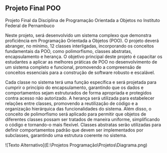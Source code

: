 ## Projeto Final POO

Projeto Final da Disciplina de Programação Orientada a Objetos no Instituto Federal de Pernambuco

Neste projeto, será desenvolvido um sistema complexo que demonstra proficiência em Programação Orientada a Objetos (POO). O projeto deverá abranger, no mínimo, 12 classes interligadas, incorporando os conceitos fundamentais da POO, como polimorfismo, classes abstratas, encapsulamento e herança. 
O objetivo principal deste projeto é capacitar os estudantes a aplicar as melhores práticas de POO no desenvolvimento de um sistema completo e funcional, promovendo a compreensão de conceitos essenciais para a construção de software robusto e escalável.

Cada classe no sistema terá uma função específica e será projetada para cumprir o princípio do encapsulamento, garantindo que os dados e comportamentos sejam estruturados de forma apropriada e protegidos contra acesso não autorizado.
A herança será utilizada para estabelecer relações entre classes, promovendo a reutilização de código e a organização hierárquica das funcionalidades do sistema.
Além disso, o conceito de polimorfismo será aplicado para permitir que objetos de diferentes classes possam ser tratados de maneira uniforme, simplificando o código e tornando-o mais flexível. 
Classes abstratas serão utilizadas para definir comportamentos padrão que devem ser implementados por subclasses, garantindo uma estrutura coerente no sistema.

![Texto Alternativo](E:\Projetos Programação\Projetos\Diagrama.png)
